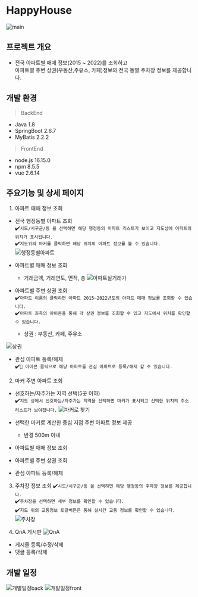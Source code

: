 # HappyHouse
![main](https://user-images.githubusercontent.com/73818604/176244966-42235fd3-f0c9-481e-b191-f19eb6beb00b.png)

## 프로젝트 개요

- 전국 아파트별 매매 정보(2015 ~ 2022)를 조회하고    
아파트별 주변 상권(부동산,주유소, 카페)정보와 전국 동별 주차장 정보를 제공합니다.

## 개발 환경

> BackEnd

- Java 1.8
- SpringBoot 2.6.7
- MyBatis 2.2.2

> FrontEnd

- node.js 16.15.0
- npm 8.5.5
- vue 2.6.14

## 주요기능 및 상세 페이지

1. 아파트 매매 정보 조회

- 전국 행정동별 아파트 조회      
   :heavy_check_mark:`시도/시구군/동 을 선택하면 해당 행정동의 아파트 리스트가 보이고 지도상에 아파트의 위치가 표시됩니다.`    
   :heavy_check_mark:`지도위의 마커를 클릭하면 해당 위치의 아파트 정보를 볼 수 있습니다.`    
![행정동별아파트](https://user-images.githubusercontent.com/73818604/176245277-46243013-7b42-4fd1-a73c-aa10cbf34725.png)    
- 아파트별 매매 정보 조회    
  - 거래금액, 거래연도, 면적, 층
![아파트실거래가](https://user-images.githubusercontent.com/73818604/176245338-9ef784ba-6fc8-4750-a8dc-be1c9c08d44b.png)    

- 아파트별 주변 상권 조회      
  :heavy_check_mark:`아파트 이름의 클릭하면 아파트 2015~2022년도의 아파트 매매 정보를 조회할 수 있습니다.`      
  :heavy_check_mark:`아파트 좌측의 아이콘을 통해 각 상권 정보를 조회할 수 있고 지도에서 위치를 확인할 수 있습니다.`    
  - 상권 : 부동산, 카페, 주유소

 ![상권](https://user-images.githubusercontent.com/73818604/176245491-f5219164-8719-47f3-8f76-870051e0f371.png)    

- 관심 아파트 등록/해제      
  :heavy_check_mark:`🖤 아이콘 클릭으로 해당 아파트를 관심 아파트로 등록/해제 할 수 있습니다.`    

2. 마커 주변 아파트 조회

- 선호하는/자주가는 지역 선택(5곳 이하)      
  :heavy_check_mark:`지도 상에서 선호하는/자주가는 지역을 선택하면 마커가 표시되고 선택한 위치의 주소 리스트가 보여집니다.`
  ![마커로 찾기](https://user-images.githubusercontent.com/73818604/176245392-3447eb59-e01d-4705-9c85-4409eb4261ea.png)    

- 선택한 마커로 계산한 중심 지점 주변 아파트 정보 제공
  - 반경 500m 이내
- 아파트별 매매 정보 조회
- 아파트별 주변 상권 조회
- 관심 아파트 등록/해제

3. 주차장 정보 조회
  :heavy_check_mark:`시도/시구군/동 을 선택하면 해당 행정동의 주차장 정보를 제공합니다.`    
  :heavy_check_mark:`주차장을 선택하면 세부 정보를 확인할 수 있습니다.`    
  :heavy_check_mark:`지도 위의 교통정보 토글버튼은 통해 실시간 교통 정보를 확인할 수 있습니다.`    
![주차장](https://user-images.githubusercontent.com/73818604/176245562-c5310dfc-031c-4308-ae43-03f18e86b0b1.png)    

4. QnA 게시판
![QnA](https://user-images.githubusercontent.com/73818604/176245599-7aae5be0-772d-452e-9095-ad1596d86968.png)

- 게시물 등록/수정/삭제
- 댓글 등록/삭제

## 개발 일정
![개발일정back](https://user-images.githubusercontent.com/73818604/176245227-35f10ed4-bfe9-4d8f-84ab-6d4d3dba64d0.png)
![개발일정front](https://user-images.githubusercontent.com/73818604/176245234-848a620c-d119-4663-b054-b971d96f9753.jpg)

